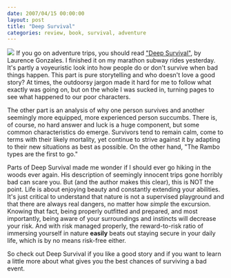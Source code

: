 ```yaml
---
date: 2007/04/15 00:00:00
layout: post
title: "Deep Survival"
categories: review, book, survival, adventure
---
```


[<img class="floatRight" src="http://kurup.org/images/deep_survival.jpg">](http://www.amazon.com/gp/product/0393326152?ie=UTF8&tag=vinodkurupshomep&linkCode=as2&camp=1789&creative=9325&creativeASIN=0393326152)<img src="http://www.assoc-amazon.com/e/ir?t=vinodkurupshomep&l=as2&o=1&a=0393326152" width="1" height="1" border="0" alt="" style="border:none !important; margin:0px !important;" />  If you go on adventure trips, you should read ["Deep Survival"](http://www.amazon.com/gp/product/0393326152?ie=UTF8&tag=vinodkurupshomep&linkCode=as2&camp=1789&creative=9325&creativeASIN=0393326152), by Laurence Gonzales. I finished it on my marathon subway rides yesterday. It's partly a voyeuristic look into how people do or don't survive when bad things happen. This part is pure storytelling and who doesn't love a good story? At times, the outdoorsy jargon made it hard for me to follow what exactly was going on, but on the whole I was sucked in, turning pages to see what happened to our poor characters.

The other part is an analysis of why one person survives and another seemingly more equipped, more experienced person succumbs. There is, of course, no hard answer and luck is a huge component, but some common characteristics do emerge. Survivors tend to remain calm, come to terms with their likely mortality, yet continue to strive against it by adapting to their new situations as best as possible. On the other hand, "The Rambo types are the first to go."

Parts of Deep Survival made me wonder if I should ever go hiking in the woods ever again. His description of seemingly innocent trips gone horribly bad can scare you. But (and the author makes this clear), this is NOT the point. Life is about enjoying beauty and constantly extending your abilities. It's just critical to understand that nature is not a supervised playground and that there are always real dangers, no matter how _simple_ the excursion. Knowing that fact, being properly outfitted and prepared, and most importantly, being aware of your surroundings and instincts will decrease your risk. And with risk managed properly, the reward-to-risk ratio of immersing yourself in nature **easily** beats out staying secure in your daily life, which is by no means risk-free either.

So check out Deep Survival if you like a good story and if you want to learn a little more about what gives you the best chances of surviving a bad event.